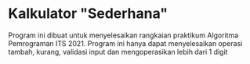 # Kalkulator "Sederhana"
 
Program ini dibuat untuk menyelesaikan rangkaian praktikum Algoritma Pemrograman ITS 2021.
Program ini hanya dapat menyelesaikan operasi tambah, kurang, validasi input dan mengoperasikan lebih dari 1 digit
